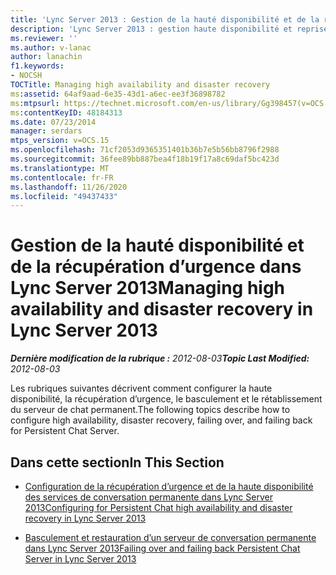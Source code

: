 ```yaml
---
title: 'Lync Server 2013 : Gestion de la hauté disponibilité et de la récupération d’urgence'
description: 'Lync Server 2013 : gestion haute disponibilité et reprise après sinistre.'
ms.reviewer: ''
ms.author: v-lanac
author: lanachin
f1.keywords:
- NOCSH
TOCTitle: Managing high availability and disaster recovery
ms:assetid: 64af9aad-6e35-43d1-a6ec-ee3f36898782
ms:mtpsurl: https://technet.microsoft.com/en-us/library/Gg398457(v=OCS.15)
ms:contentKeyID: 48184313
ms.date: 07/23/2014
manager: serdars
mtps_version: v=OCS.15
ms.openlocfilehash: 71cf2053d9365351401b36b7e5b56bb8796f2988
ms.sourcegitcommit: 36fee89bb887bea4f18b19f17a8c69daf5bc423d
ms.translationtype: MT
ms.contentlocale: fr-FR
ms.lasthandoff: 11/26/2020
ms.locfileid: "49437433"
---
```

# <a name="managing-high-availability-and-disaster-recovery-in-lync-server-2013"></a><span data-ttu-id="87dc5-103">Gestion de la hauté disponibilité et de la récupération d’urgence dans Lync Server 2013</span><span class="sxs-lookup"><span data-stu-id="87dc5-103">Managing high availability and disaster recovery in Lync Server 2013</span></span>

<div data-xmlns="http://www.w3.org/1999/xhtml">

<div class="topic" data-xmlns="http://www.w3.org/1999/xhtml" data-msxsl="urn:schemas-microsoft-com:xslt" data-cs="https://msdn.microsoft.com/">

<div data-asp="https://msdn2.microsoft.com/asp">



</div>

<div id="mainSection">

<div id="mainBody"><span data-ttu-id="87dc5-104">

<span> </span></span><span class="sxs-lookup"><span data-stu-id="87dc5-104">

<span> </span></span></span>

<span data-ttu-id="87dc5-105">_**Dernière modification de la rubrique :** 2012-08-03_</span><span class="sxs-lookup"><span data-stu-id="87dc5-105">_**Topic Last Modified:** 2012-08-03_</span></span>

<span data-ttu-id="87dc5-106">Les rubriques suivantes décrivent comment configurer la haute disponibilité, la récupération d’urgence, le basculement et le rétablissement du serveur de chat permanent.</span><span class="sxs-lookup"><span data-stu-id="87dc5-106">The following topics describe how to configure high availability, disaster recovery, failing over, and failing back for Persistent Chat Server.</span></span>

<div>

## <a name="in-this-section"></a><span data-ttu-id="87dc5-107">Dans cette section</span><span class="sxs-lookup"><span data-stu-id="87dc5-107">In This Section</span></span>

  - [<span data-ttu-id="87dc5-108">Configuration de la récupération d’urgence et de la haute disponibilité des services de conversation permanente dans Lync Server 2013</span><span class="sxs-lookup"><span data-stu-id="87dc5-108">Configuring for Persistent Chat high availability and disaster recovery in Lync Server 2013</span></span>](lync-server-2013-configuring-for-persistent-chat-high-availability-and-disaster-recovery.md)

  - [<span data-ttu-id="87dc5-109">Basculement et restauration d’un serveur de conversation permanente dans Lync Server 2013</span><span class="sxs-lookup"><span data-stu-id="87dc5-109">Failing over and failing back Persistent Chat Server in Lync Server 2013</span></span>](lync-server-2013-failing-over-and-failing-back-persistent-chat-server.md)

<span data-ttu-id="87dc5-110"></div>

</div>

<span> </span>

</div>

</div>

</span><span class="sxs-lookup"><span data-stu-id="87dc5-110"></div>

</div>

<span> </span>

</div>

</div>

</span></span></div>

